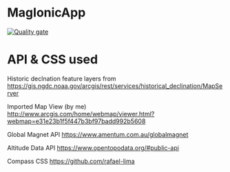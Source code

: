 # MagIonicApp
[![Quality gate](https://sonarcloud.io/api/project_badges/quality_gate?project=kfrye2_MagIonicApp)](https://sonarcloud.io/dashboard?id=kfrye2_MagIonicApp)

# API & CSS used
Historic declnation feature layers from https://gis.ngdc.noaa.gov/arcgis/rest/services/historical_declination/MapServer

Imported Map View (by me)
http://www.arcgis.com/home/webmap/viewer.html?webmap=e31e23b1f5f447b3bf97badd992b5608

Global Magnet API
https://www.amentum.com.au/globalmagnet

Altitude Data API
https://www.opentopodata.org/#public-api

Compass CSS
https://github.com/rafael-lima
